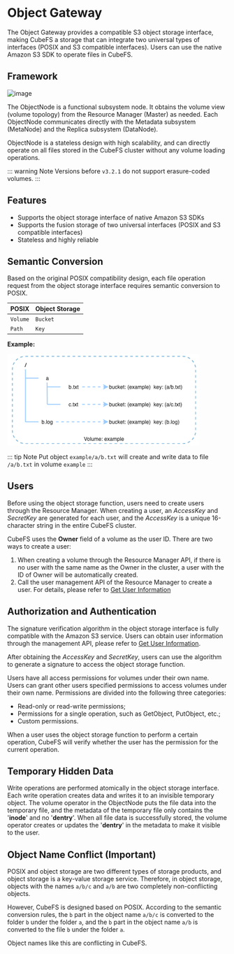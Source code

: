 # Object Gateway

The Object Gateway provides a compatible S3 object storage interface, making CubeFS a storage that can integrate two universal types of interfaces (POSIX and S3 compatible interfaces). Users can use the native Amazon S3 SDK to operate files in CubeFS.

## Framework

![image](../pic/cfs-object-subsystem-structure.png)

The ObjectNode is a functional subsystem node. It obtains the volume view (volume topology) from the Resource Manager (Master) as needed. Each ObjectNode communicates directly with the Metadata subsystem (MetaNode) and the Replica subsystem (DataNode).

ObjectNode is a stateless design with high scalability, and can directly operate on all files stored in the CubeFS cluster without any volume loading operations.

::: warning Note
Versions before `v3.2.1` do not support erasure-coded volumes.
:::

## Features

- Supports the object storage interface of native Amazon S3 SDKs
- Supports the fusion storage of two universal interfaces (POSIX and S3 compatible interfaces)
- Stateless and highly reliable

## Semantic Conversion

Based on the original POSIX compatibility design, each file operation request from the object storage interface requires semantic conversion to POSIX.

| POSIX    | Object Storage |
|----------|----------------|
| `Volume` | `Bucket`       |
| `Path`   | `Key`          |

**Example:**

![image](../pic/cfs-object-subsystem-semantic.png)

::: tip Note
Put object `example/a/b.txt` will create and write data to file
`/a/b.txt` in volume `example`
::: 

## Users

Before using the object storage function, users need to create users through the Resource Manager. When creating a user, an *AccessKey* and *SecretKey* are generated for each user, and the *AccessKey* is a unique 16-character string in the entire CubeFS cluster.

CubeFS uses the **Owner** field of a volume as the user ID. There are two ways to create a user:

1. When creating a volume through the Resource Manager API, if there is no user with the same name as the Owner in the cluster, a user with the ID of Owner will be automatically created.
2. Call the user management API of the Resource Manager to create a user. For details, please refer to [Get User Information](../dev-guide/admin-api/master/user.md)

## Authorization and Authentication

The signature verification algorithm in the object storage interface is fully compatible with the Amazon S3 service. Users can obtain user information through the management API, please refer to [Get User Information](../dev-guide/admin-api/master/user.md).

After obtaining the *AccessKey* and *SecretKey*, users can use the algorithm to generate a signature to access the object storage function.

Users have all access permissions for volumes under their own name. Users can grant other users specified permissions to access volumes under their own name. Permissions are divided into the following three categories:

- Read-only or read-write permissions;
- Permissions for a single operation, such as GetObject, PutObject, etc.;
- Custom permissions.

When a user uses the object storage function to perform a certain operation, CubeFS will verify whether the user has the permission for the current operation.

## Temporary Hidden Data

Write operations are performed atomically in the object storage interface. Each write operation creates data and writes it to an invisible temporary object. The volume operator in the ObjectNode puts the file data into the temporary file, and the metadata of the temporary file only contains the '**inode**' and no '**dentry**'. When all file data is successfully stored, the volume operator creates or updates the '**dentry**' in the metadata to make it visible to the user.

## Object Name Conflict (Important)

POSIX and object storage are two different types of storage products, and object storage is a key-value storage service. Therefore, in object storage, objects with the names `a/b/c` and `a/b` are two completely non-conflicting objects.

However, CubeFS is designed based on POSIX. According to the semantic conversion rules, the `b` part in the object name `a/b/c` is converted to the folder `b` under the folder `a`, and the `b` part in the object name `a/b` is converted to the file `b` under the folder `a`.

Object names like this are conflicting in CubeFS.